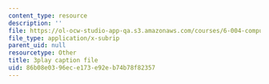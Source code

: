 ```yaml
---
content_type: resource
description: ''
file: https://ol-ocw-studio-app-qa.s3.amazonaws.com/courses/6-004-computation-structures-spring-2017/86b08e0396ece173e92eb74b78f82357_iQR_6f5Jdns.srt
file_type: application/x-subrip
parent_uid: null
resourcetype: Other
title: 3play caption file
uid: 86b08e03-96ec-e173-e92e-b74b78f82357
---
```

